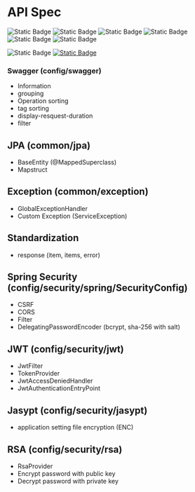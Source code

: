 # API Spec
![Static Badge](https://img.shields.io/badge/java-v17-blue) ![Static Badge](https://img.shields.io/badge/springboot-v3.2.4-blue) ![Static Badge](https://img.shields.io/badge/mapstruct-v1.5.5.Final-blue) ![Static Badge](https://img.shields.io/badge/lombok-v1.18.30-blue)
![Static Badge](https://img.shields.io/badge/JJWT-v0.12.5-blue) ![Static Badge](https://img.shields.io/badge/Jasypt-v3.0.5-blue)

![Static Badge](https://img.shields.io/badge/API-v1.0.0-green) [![Static Badge](https://img.shields.io/badge/welcome-aljjabaegi.tistory.com-hotpink)](http://aljjabaegi.tistory.com)

### Swagger (config/swagger)

- Information
- grouping
- Operation sorting
- tag sorting
- display-resquest-duration
- filter

## JPA (common/jpa)
- BaseEntity (@MappedSuperclass)
- Mapstruct

## Exception (common/exception)
- GlobalExceptionHandler
- Custom Exception (ServiceException)

## Standardization
- response (item, items, error)

## Spring Security (config/security/spring/SecurityConfig)
- CSRF
- CORS
- Filter
- DelegatingPasswordEncoder (bcrypt, sha-256 with salt)

## JWT (config/security/jwt)
- JwtFilter
- TokenProvider
- JwtAccessDeniedHandler
- JwtAuthenticationEntryPoint

## Jasypt (config/security/jasypt)
- application setting file encryption (ENC)

## RSA (config/security/rsa)
- RsaProvider
- Encrypt password with public key
- Decrypt password with private key
